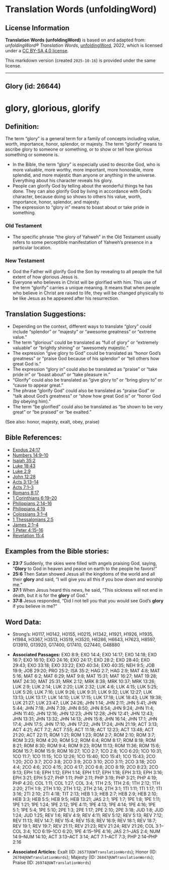 # Translation Words (unfoldingWord)

## License Information

**Translation Words (unfoldingWord)** is based on and adapted from: _unfoldingWord® Translation Words_, [unfoldingWord](https://unfoldingword.org/utw), 2022, which is licensed under a [CC BY-SA 4.0 license](https://creativecommons.org/licenses/by-sa/4.0/legalcode.en).

This markdown version (created `2025-10-16`) is provided under the same license.



--------------------------------

## Glory (id: 26644)

glory, glorious, glorify
========================

Definition:
-----------

The term “glory” is a general term for a family of concepts including value, worth, importance, honor, splendor, or majesty. The term “glorify” means to ascribe glory to someone or something, or to show or tell how glorious something or someone is.

* In the Bible, the term “glory” is especially used to describe God, who is more valuable, more worthy, more important, more honorable, more splendid, and more majestic than anyone or anything in the universe. Everything about his character reveals his glory.
* People can glorify God by telling about the wonderful things he has done. They can also glorify God by living in accordance with God’s character, because doing so shows to others his value, worth, importance, honor, splendor, and majesty.
* The expression to “glory in” means to boast about or take pride in something.

### Old Testament

* The specific phrase “the glory of Yahweh” in the Old Testament usually refers to some perceptible manifestation of Yahweh’s presence in a particular location.

### New Testament

* God the Father will glorify God the Son by revealing to all people the full extent of how glorious Jesus is.
* Everyone who believes in Christ will be glorified with him. This use of the term “glorify” carries a unique meaning. It means that when people who believe in Christ are raised to life, they will be changed physically to be like Jesus as he appeared after his resurrection.

Translation Suggestions:
------------------------

* Depending on the context, different ways to translate “glory” could include “splendor” or “majesty” or “awesome greatness” or “extreme value.”
* The term “glorious” could be translated as “full of glory” or “extremely valuable” or “brightly shining” or “awesomely majestic.”
* The expression “give glory to God” could be translated as “honor God’s greatness” or “praise God because of his splendor” or “tell others how great God is.”
* The expression “glory in” could also be translated as “praise” or “take pride in” or “boast about” or “take pleasure in.”
* “Glorify” could also be translated as “give glory to” or “bring glory to” or “cause to appear great.”
* The phrase “glorify God” could also be translated as “praise God” or “talk about God’s greatness” or “show how great God is” or “honor God (by obeying him).”
* The term “be glorified” could also be translated as “be shown to be very great” or “be praised” or “be exalted.”

(See also: honor, majesty, exalt, obey, praise)

Bible References:
-----------------

* [Exodus 24:17](https://ref.ly/Exod24:17)
* [Numbers 14:9–10](https://ref.ly/Num14:9-Num14:10)
* [Isaiah 35:2](https://ref.ly/Isa35:2)
* [Luke 18:43](https://ref.ly/Luke18:43)
* [Luke 2:9](https://ref.ly/Luke2:9)
* [John 12:28](https://ref.ly/John12:28)
* [Acts 3:13–14](https://ref.ly/Acts3:13-Acts3:14)
* [Acts 7:1–3](https://ref.ly/Acts7:1-Acts7:3)
* [Romans 8:17](https://ref.ly/Rom8:17)
* [1 Corinthians 6:19–20](https://ref.ly/1Cor6:19-1Cor6:20)
* [Philippians 2:14–16](https://ref.ly/Phil2:14-Phil2:16)
* [Philippians 4:19](https://ref.ly/Phil4:19)
* [Colossians 3:1–4](https://ref.ly/Col3:1-Col3:4)
* [1 Thessalonians 2:5](https://ref.ly/1Thess2:5)
* [James 2:1–4](https://ref.ly/Jas2:1-Jas2:4)
* [1 Peter 4:15–16](https://ref.ly/1Pet4:15-1Pet4:16)
* [Revelation 15:4](https://ref.ly/Rev15:4)

Examples from the Bible stories:
--------------------------------

* **23:7** Suddenly, the skies were filled with angels praising God, saying, “**Glory** to God in heaven and peace on earth to the people he favors!”
* **25:6** Then Satan showed Jesus all the kingdoms of the world and all their **glory** and said, “I will give you all this if you bow down and worship me.”
* **37:1** When Jesus heard this news, he said, “This sickness will not end in death, but it is for the **glory** of God.”
* **37:8** Jesus responded, “Did I not tell you that you would see God’s **glory** if you believe in me?”

Word Data:
----------

* Strong’s: H0117, H0142, H0155, H0215, H1342, H1921, H1926, H1935, H1984, H3367, H3513, H3519, H3520, H6286, H6643, H7623, H8597, G13910, G13920, G17400, G17410, G27440, G48880

* **Associated Passages:** EXO 8:9; EXO 14:4; EXO 14:17; EXO 14:18; EXO 16:7; EXO 16:10; EXO 24:16; EXO 24:17; EXO 28:2; EXO 28:40; EXO 29:43; EXO 33:18; EXO 33:22; EXO 40:34; EXO 40:35; NEH 9:5; JOB 19:9; JOB 29:20; PRO 25:2; ISA 35:2; HAG 2:7; HAG 2:9; MAT 4:8; MAT 5:16; MAT 6:2; MAT 6:29; MAT 9:8; MAT 15:31; MAT 16:27; MAT 19:28; MAT 24:30; MAT 25:31; MRK 2:12; MRK 8:38; MRK 10:37; MRK 13:26; LUK 2:9; LUK 2:14; LUK 2:20; LUK 2:32; LUK 4:6; LUK 4:15; LUK 5:25; LUK 5:26; LUK 7:16; LUK 9:26; LUK 9:31; LUK 9:32; LUK 12:27; LUK 13:13; LUK 13:17; LUK 14:10; LUK 17:15; LUK 17:18; LUK 18:43; LUK 19:38; LUK 21:27; LUK 23:47; LUK 24:26; JHN 1:14; JHN 2:11; JHN 5:41; JHN 5:44; JHN 7:18; JHN 7:39; JHN 8:50; JHN 8:54; JHN 9:24; JHN 11:4; JHN 11:40; JHN 12:16; JHN 12:23; JHN 12:28; JHN 12:41; JHN 12:43; JHN 13:31; JHN 13:32; JHN 14:13; JHN 15:8; JHN 16:14; JHN 17:1; JHN 17:4; JHN 17:5; JHN 17:10; JHN 17:22; JHN 17:24; JHN 21:19; ACT 3:13; ACT 4:21; ACT 7:2; ACT 7:55; ACT 11:18; ACT 12:23; ACT 13:48; ACT 21:20; ACT 22:11; ROM 1:21; ROM 1:23; ROM 2:7; ROM 2:10; ROM 3:7; ROM 3:23; ROM 4:20; ROM 5:2; ROM 6:4; ROM 8:17; ROM 8:18; ROM 8:21; ROM 8:30; ROM 9:4; ROM 9:23; ROM 11:13; ROM 11:36; ROM 15:6; ROM 15:7; ROM 15:9; ROM 16:27; 1CO 2:7; 1CO 2:8; 1CO 6:20; 1CO 10:31; 1CO 11:7; 1CO 11:15; 1CO 12:26; 1CO 15:40; 1CO 15:41; 1CO 15:43; 2CO 1:20; 2CO 3:7; 2CO 3:8; 2CO 3:9; 2CO 3:10; 2CO 3:11; 2CO 3:18; 2CO 4:4; 2CO 4:6; 2CO 4:15; 2CO 4:17; 2CO 6:8; 2CO 8:19; 2CO 8:23; 2CO 9:13; EPH 1:6; EPH 1:12; EPH 1:14; EPH 1:17; EPH 1:18; EPH 3:13; EPH 3:16; EPH 3:21; EPH 5:27; PHP 1:11; PHP 2:11; PHP 3:19; PHP 3:21; PHP 4:19; PHP 4:20; COL 1:11; COL 1:27; COL 3:4; 1TH 2:5; 1TH 2:6; 1TH 2:12; 1TH 2:20; 2TH 1:9; 2TH 1:10; 2TH 1:12; 2TH 2:14; 2TH 3:1; 1TI 1:11; 1TI 1:17; 1TI 3:16; 2TI 2:10; 2TI 4:18; TIT 2:13; HEB 1:3; HEB 2:7; HEB 2:9; HEB 2:10; HEB 3:3; HEB 5:5; HEB 9:5; HEB 13:21; JAS 2:1; 1PE 1:7; 1PE 1:8; 1PE 1:11; 1PE 1:21; 1PE 1:24; 1PE 2:12; 1PE 4:11; 1PE 4:13; 1PE 4:14; 1PE 4:16; 1PE 5:1; 1PE 5:4; 1PE 5:10; 2PE 1:3; 2PE 1:17; 2PE 2:10; 2PE 3:18; JUD 1:8; JUD 1:24; JUD 1:25; REV 1:6; REV 4:9; REV 4:11; REV 5:12; REV 5:13; REV 7:12; REV 11:13; REV 14:7; REV 15:4; REV 15:8; REV 16:9; REV 18:1; REV 18:7; REV 19:1; REV 19:7; REV 21:11; REV 21:23; REV 21:24; REV 21:26; COL 3:1–COL 3:4; 1CO 6:19–1CO 6:20; 1PE 4:15–1PE 4:16; JAS 2:1–JAS 2:4; NUM 14:9–NUM 14:10; ACT 3:13–ACT 3:14; ACT 7:1–ACT 7:3; PHP 2:14–PHP 2:16
* **Associated Articles:** Exalt (ID: `26577@UWTranslationWords`); Honor (ID: `26704@UWTranslationWords`); Majesty (ID: `26847@UWTranslationWords`); Praise (ID: `26974@UWTranslationWords`)

